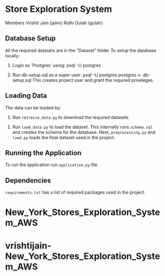 # Store Exploration System

Members
Vrishti Jain (jainv)
Ridhi Gulati (gulatr)

## Database Setup

All the required datasets are in the "Dataset" folder
To setup the database locally:
1. Login as 'Postgres' using:
   psql -U postgres
   
2. Run db-setup.sql as a super user:
   psql -U postgres postgres <- db-setup.sql
   This creates project user and grant the required priveleges.

## Loading Data

The data can be loaded by:
 
 1. Run `retreive_data.py` to download the required datasets.

 2. Run `load_data.py` to load the dataset. This internally runs `schema.sql` and creates the schema for the database. 
    Next, `preprocessing.py` and `load.py` loads the final dataset used in the project.

## Running the Application

To run the application run `application.py` file.


## Dependencies

`requirements.txt` has a list of required packages used in the project.

# New_York_Stores_Exploration_System_AWS
# vrishtijain-New_York_Stores_Exploration_System_AWS
